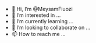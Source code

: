 - 👋 Hi, I’m @MeysamFiuozi
- 👀 I’m interested in ...
- 🌱 I’m currently learning ...
- 💞️ I’m looking to collaborate on ...
- 📫 How to reach me ...

<!---
MeysamFiuozi/MeysamFiuozi is a ✨ special ✨ repository because its `README.md` (this file) appears on your GitHub profile.
You can click the Preview link to take a look at your changes.
--->
